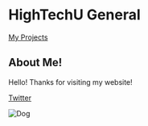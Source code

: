 # HighTechU General

[My Projects](/project.md)

## About Me!

Hello! Thanks for visiting my website!

[Twitter](https://twitter.com/hightech_u)

![Dog](http://1.bp.blogspot.com/_VmZpep1KUeg/TT-WXqwG0uI/AAAAAAAAAG4/0fZMm_ADVPI/s1600/cute_dog_2_1024x768.jpg)
